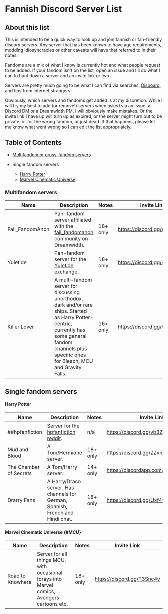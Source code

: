 # Fannish Discord Server List

## About this list

This is intended to be a quick way to look up and join fannish or fan-friendly discord servers. Any server that has been known to have age requirements, modding idiosyncracies or other caveats will have that referred to in their notes.

Fandoms are a mix of what I know is currently hot and what people request to be added. If your fandom isn't on the list, open an issue and I'll do what I can to hunt down a server and an invite link or two. 

Servers are pretty much going to be what I can find via searches, [Disboard](https://disboard.org "Disboard.org"), and tips from internet strangers. 

Obviously, which servers and fandoms get added is at my discretion. While I will try my best to add (or remove!) servers when asked via an issue, a Discord DM or a Dreamwidth PM, I will obviously make mistakes. Or the invite link I have up will turn up as expired, or the server might turn out to be private, or for the wrong fandom, or just dead. If that happens, please let me know what went wrong so I can edit the list appropriately.

## Table of Contents

- [Multifandom or cross-fandom servers](#Multifandom-servers)

- Single fandom servers
	- [Harry Potter](#Harry-Potter)
	- [Marvel Cinematic Universe](#MCU)
	

### Multifandom servers

| Name | Description | Notes | Invite Link |
| -- | -- | -- | -- |
| Fail_FandomAnon | Pan-fandom server affiliated with the [fail_fandomanon](https://fail-fandomanon.dreamwidth.org/ "fail fandom anon community") community on Dreamwidth. | 18+ only | <https://discord.gg/6G2fx3D> |
| Yuletide | Pan-fandom server for the [Yuletide](https://archiveofourown.org/collections/yuletide2018/profile "Yuletide profile page on Archive of Our Own") exchange. | 18+ only | <https://discord.gg/49NXABD> |
| Killer Lover | A multi-fandom server for discussing unorthodox, dark and/or rare ships. Started as Harry Potter-centric, currently has some general fandom channels plus specific ones for Bleach, MCU and Gravity Falls. | 16+ only | <https://discord.gg/WbS8FWN> |


## Single fandom servers

#### Harry Potter

| Name | Description | Notes | Invite Link |
| -- | -- | -- | -- |
| ##hpfanfiction | Server for the [hpfanfiction reddit](https://www.reddit.com/r/HPfanfiction/ "hp fanfiction reddit"). | n/a | <https://discord.gg/vb3Z7XQ> |
| Mud and Blood | A Tom/Hermione server. | 18+ only | <https://discord.gg/ZZvnUzn> |
| The Chamber of Secrets | A Tom/Harry server. | 14+ only | <https://discordapp.com/invite/kPFavxE> |
| Drarry Fans | A Harry/Draco server. Has channels for German, Spanish, French and Hindi chat. | 18+ only | <https://discord.gg/Uxf4tNp> |


#### Marvel Cinematic Universe {#MCU}

| Name | Description | Notes | Invite Link |
| -- | -- | -- | -- |
| Road to Knowhere | Server for all things MCU, with occasional forays into Marvel comics, Avengers cartoons etc. | 18+ only | https://discord.gg/T3Snc4v |







